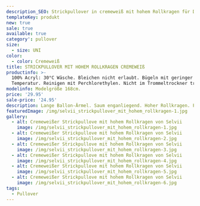 ```yaml
---
description_SEO: Strickpullover in cremeweiß mit hohem Rollkragen für Damen von selvii.
templateKey: produkt
new: true
sale: true
available: true
category': pullover
size:
  - size: UNI
color:
  - color: Cremeweiß
title: STRICKPULLOVER MIT HOHEM ROLLKRAGEN CREMEWEIß
productinfo: >-
  100% Acryl: 30°C Wäsche. Bleichen nicht erlaubt. Bügeln mit geringer
  Temperatur. Reinigen mit Perchlorethylen. Nicht im Trommeltrockner trocknen.
modelinfo: Modelgröße 168cm.
price: '29.95'
sale-price: '24.95'
description: Lange Ballon-Ärmel. Saum enganliegend. Hoher Rollkragen. Farbe Cremeweiß.
featuredImage: /img/selvii_strickpullover_mit_hohem_rollkragen-1.jpg
gallery:
  - alt: Cremeweißer Strickpullove mit hohem Rollkragen von Selvii
    image: /img/selvii_strickpullover_mit_hohem_rollkragen-1.jpg
  - alt: Cremeweißer Strickpullove mit hohem Rollkragen von Selvii
    image: /img/selvii_strickpullover_mit_hohem_rollkragen-2.jpg
  - alt: Cremeweißer Strickpullove mit hohem Rollkragen von Selvii
    image: /img/selvii_strickpullover_mit_hohem_rollkragen-3.jpg
  - alt: Cremeweißer Strickpullove mit hohem Rollkragen von Selvii
    image: /img/selvii_strickpullover_mit_hohem_rollkragen-4.jpg
  - alt: Cremeweißer Strickpullove mit hohem Rollkragen von Selvii
    image: /img/selvii_strickpullover_mit_hohem_rollkragen-5.jpg
  - alt: Cremeweißer Strickpullove mit hohem Rollkragen von Selvii
    image: /img/selvii_strickpullover_mit_hohem_rollkragen-6.jpg
tags:
  - Pullover
---
```


